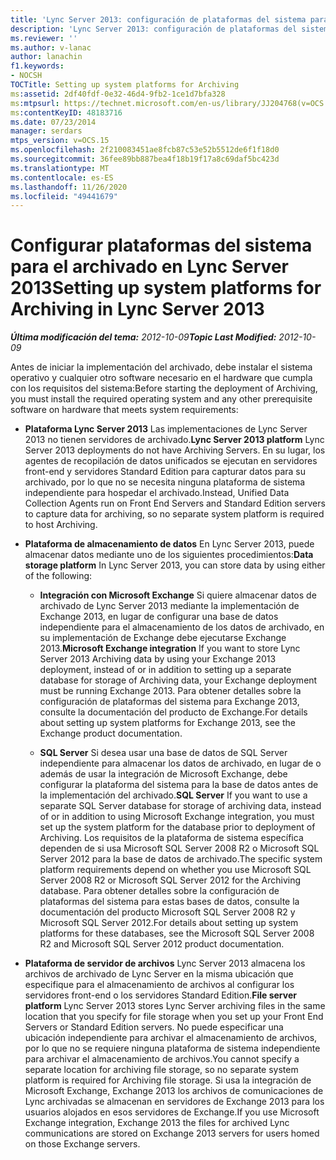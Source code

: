 ```yaml
---
title: 'Lync Server 2013: configuración de plataformas del sistema para el archivado'
description: 'Lync Server 2013: configuración de plataformas del sistema para el archivado.'
ms.reviewer: ''
ms.author: v-lanac
author: lanachin
f1.keywords:
- NOCSH
TOCTitle: Setting up system platforms for Archiving
ms:assetid: 2df40fdf-0e32-46d4-9fb2-1ce1d7bfa328
ms:mtpsurl: https://technet.microsoft.com/en-us/library/JJ204768(v=OCS.15)
ms:contentKeyID: 48183716
ms.date: 07/23/2014
manager: serdars
mtps_version: v=OCS.15
ms.openlocfilehash: 2f210083451ae8fcb87c53e52b5512de6f1f18d0
ms.sourcegitcommit: 36fee89bb887bea4f18b19f17a8c69daf5bc423d
ms.translationtype: MT
ms.contentlocale: es-ES
ms.lasthandoff: 11/26/2020
ms.locfileid: "49441679"
---
```

# <a name="setting-up-system-platforms-for-archiving-in-lync-server-2013"></a><span data-ttu-id="cfc7c-103">Configurar plataformas del sistema para el archivado en Lync Server 2013</span><span class="sxs-lookup"><span data-stu-id="cfc7c-103">Setting up system platforms for Archiving in Lync Server 2013</span></span>

<div data-xmlns="http://www.w3.org/1999/xhtml">

<div class="topic" data-xmlns="http://www.w3.org/1999/xhtml" data-msxsl="urn:schemas-microsoft-com:xslt" data-cs="https://msdn.microsoft.com/">

<div data-asp="https://msdn2.microsoft.com/asp">



</div>

<div id="mainSection">

<div id="mainBody"><span data-ttu-id="cfc7c-104">

<span> </span></span><span class="sxs-lookup"><span data-stu-id="cfc7c-104">

<span> </span></span></span>

<span data-ttu-id="cfc7c-105">_**Última modificación del tema:** 2012-10-09_</span><span class="sxs-lookup"><span data-stu-id="cfc7c-105">_**Topic Last Modified:** 2012-10-09_</span></span>

<span data-ttu-id="cfc7c-106">Antes de iniciar la implementación del archivado, debe instalar el sistema operativo y cualquier otro software necesario en el hardware que cumpla con los requisitos del sistema:</span><span class="sxs-lookup"><span data-stu-id="cfc7c-106">Before starting the deployment of Archiving, you must install the required operating system and any other prerequisite software on hardware that meets system requirements:</span></span>

  - <span data-ttu-id="cfc7c-107">**Plataforma Lync Server 2013**   Las implementaciones de Lync Server 2013 no tienen servidores de archivado.</span><span class="sxs-lookup"><span data-stu-id="cfc7c-107">**Lync Server 2013 platform**   Lync Server 2013 deployments do not have Archiving Servers.</span></span> <span data-ttu-id="cfc7c-108">En su lugar, los agentes de recopilación de datos unificados se ejecutan en servidores front-end y servidores Standard Edition para capturar datos para su archivado, por lo que no se necesita ninguna plataforma de sistema independiente para hospedar el archivado.</span><span class="sxs-lookup"><span data-stu-id="cfc7c-108">Instead, Unified Data Collection Agents run on Front End Servers and Standard Edition servers to capture data for archiving, so no separate system platform is required to host Archiving.</span></span>

  - <span data-ttu-id="cfc7c-109">**Plataforma de almacenamiento de datos**   En Lync Server 2013, puede almacenar datos mediante uno de los siguientes procedimientos:</span><span class="sxs-lookup"><span data-stu-id="cfc7c-109">**Data storage platform**   In Lync Server 2013, you can store data by using either of the following:</span></span>
    
      - <span data-ttu-id="cfc7c-110">**Integración con Microsoft Exchange**   Si quiere almacenar datos de archivado de Lync Server 2013 mediante la implementación de Exchange 2013, en lugar de configurar una base de datos independiente para el almacenamiento de los datos de archivado, en su implementación de Exchange debe ejecutarse Exchange 2013.</span><span class="sxs-lookup"><span data-stu-id="cfc7c-110">**Microsoft Exchange integration**   If you want to store Lync Server 2013 Archiving data by using your Exchange 2013 deployment, instead of or in addition to setting up a separate database for storage of Archiving data, your Exchange deployment must be running Exchange 2013.</span></span> <span data-ttu-id="cfc7c-111">Para obtener detalles sobre la configuración de plataformas del sistema para Exchange 2013, consulte la documentación del producto de Exchange.</span><span class="sxs-lookup"><span data-stu-id="cfc7c-111">For details about setting up system platforms for Exchange 2013, see the Exchange product documentation.</span></span>
    
      - <span data-ttu-id="cfc7c-112">**SQL Server**   Si desea usar una base de datos de SQL Server independiente para almacenar los datos de archivado, en lugar de o además de usar la integración de Microsoft Exchange, debe configurar la plataforma del sistema para la base de datos antes de la implementación del archivado.</span><span class="sxs-lookup"><span data-stu-id="cfc7c-112">**SQL Server**   If you want to use a separate SQL Server database for storage of archiving data, instead of or in addition to using Microsoft Exchange integration, you must set up the system platform for the database prior to deployment of Archiving.</span></span> <span data-ttu-id="cfc7c-113">Los requisitos de la plataforma de sistema específica dependen de si usa Microsoft SQL Server 2008 R2 o Microsoft SQL Server 2012 para la base de datos de archivado.</span><span class="sxs-lookup"><span data-stu-id="cfc7c-113">The specific system platform requirements depend on whether you use Microsoft SQL Server 2008 R2 or Microsoft SQL Server 2012 for the Archiving database.</span></span> <span data-ttu-id="cfc7c-114">Para obtener detalles sobre la configuración de plataformas del sistema para estas bases de datos, consulte la documentación del producto Microsoft SQL Server 2008 R2 y Microsoft SQL Server 2012.</span><span class="sxs-lookup"><span data-stu-id="cfc7c-114">For details about setting up system platforms for these databases, see the Microsoft SQL Server 2008 R2 and Microsoft SQL Server 2012 product documentation.</span></span>

  - <span data-ttu-id="cfc7c-115">**Plataforma de servidor de archivos**   Lync Server 2013 almacena los archivos de archivado de Lync Server en la misma ubicación que especifique para el almacenamiento de archivos al configurar los servidores front-end o los servidores Standard Edition.</span><span class="sxs-lookup"><span data-stu-id="cfc7c-115">**File server platform**   Lync Server 2013 stores Lync Server archiving files in the same location that you specify for file storage when you set up your Front End Servers or Standard Edition servers.</span></span> <span data-ttu-id="cfc7c-116">No puede especificar una ubicación independiente para archivar el almacenamiento de archivos, por lo que no se requiere ninguna plataforma de sistema independiente para archivar el almacenamiento de archivos.</span><span class="sxs-lookup"><span data-stu-id="cfc7c-116">You cannot specify a separate location for archiving file storage, so no separate system platform is required for Archiving file storage.</span></span> <span data-ttu-id="cfc7c-117">Si usa la integración de Microsoft Exchange, Exchange 2013 los archivos de comunicaciones de Lync archivadas se almacenan en servidores de Exchange 2013 para los usuarios alojados en esos servidores de Exchange.</span><span class="sxs-lookup"><span data-stu-id="cfc7c-117">If you use Microsoft Exchange integration, Exchange 2013 the files for archived Lync communications are stored on Exchange 2013 servers for users homed on those Exchange servers.</span></span>

<span data-ttu-id="cfc7c-118"></div>

<span> </span>

</div>

</div>

</span><span class="sxs-lookup"><span data-stu-id="cfc7c-118"></div>

<span> </span>

</div>

</div>

</span></span></div>

